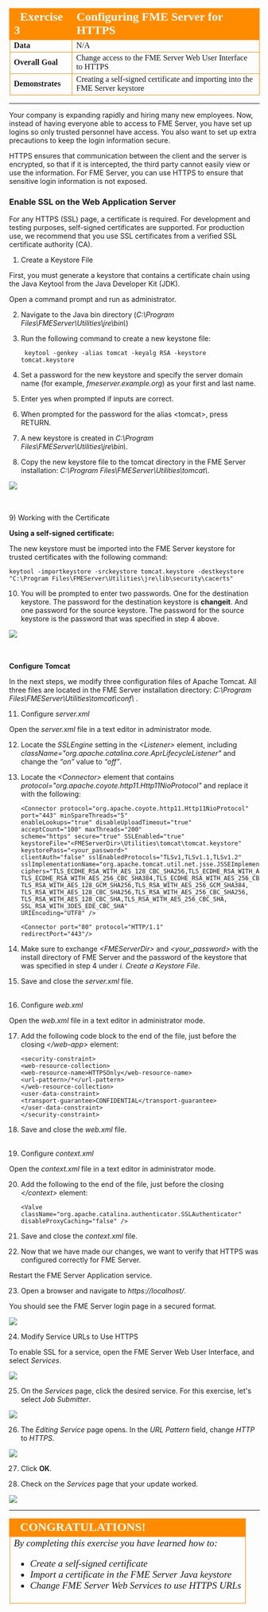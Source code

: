 <!--Exercise Section-->

<table style="border-spacing: 0px;border-collapse: collapse;font-family:serif">
<tr>
<td width=25% style="vertical-align:middle;background-color:darkorange;border: 2px solid darkorange">
<i class="fa fa-cogs fa-lg fa-pull-left fa-fw" style="color:white;padding-right: 12px;vertical-align:text-top"></i>
<span style="color:white;font-size:x-large;font-weight: bold">Exercise 3</span>
</td>
<td style="border: 2px solid darkorange;background-color:darkorange;color:white">
<span style="color:white;font-size:x-large;font-weight: bold">Configuring FME Server for HTTPS</span>
</td>
</tr>

<tr>
<td style="border: 1px solid darkorange; font-weight: bold">Data</td>
<td style="border: 1px solid darkorange">N/A</td>
</tr>

<tr>
<td style="border: 1px solid darkorange; font-weight: bold">Overall Goal</td>
<td style="border: 1px solid darkorange">Change access to the FME Server Web User Interface to HTTPS</td>
</tr>

<tr>
<td style="border: 1px solid darkorange; font-weight: bold">Demonstrates</td>
<td style="border: 1px solid darkorange">Creating a self-signed certificate and importing into the FME Server keystore</td>
</tr>

</table>

---

Your company is expanding rapidly and hiring many new employees. Now, instead of having everyone able to access to FME Server, you have set up logins so only trusted personnel have access. You also want to set up extra precautions to keep the login information secure.

HTTPS ensures that communication between the client and the server is encrypted, so that if it is intercepted, the third party cannot easily view or use the information. For FME Server, you can use HTTPS to ensure that sensitive login information is not exposed.


### Enable SSL on the Web Application Server ###

For any HTTPS (SSL) page, a certificate is required. For development and testing purposes, self-signed certificates are supported. For production use, we recommend that you use SSL certificates from a verified SSL certificate authority (CA).

1) Create a Keystore File 

First, you must generate a keystore that contains a certificate chain using the Java Keytool from the Java Developer Kit (JDK).

Open a command prompt and run as administrator.

2) Navigate to the Java bin directory (*C:\Program Files\FMEServer\Utilities\jre\bin\\*)

3) Run the following command to create a new keystone file:

		keytool -genkey -alias tomcat -keyalg RSA -keystore tomcat.keystore
 
4) Set a password for the new keystore and specify the server domain name (for example, *fmeserver.example.org*) as your first and last name.

5) Enter yes when prompted if inputs are correct.

6) When prompted for the password for the alias &lt;tomcat&gt;, press RETURN.

7) A new keystore is created in *C:\Program Files\FMEServer\Utilities\jre\bin\\*.

8) Copy the new keystore file to the tomcat directory in the FME Server installation: *C:\Program Files\FMEServer\Utilities\tomcat\\*.

![](./Images/3.404.ConfigureForHTTPS_createKeytool.png)

<br><br>
9) Working with the Certificate 

**Using a self-signed certificate:**

The new keystore must be imported into the FME Server keystore for trusted certificates with the following command:

	keytool -importkeystore -srckeystore tomcat.keystore -destkeystore "C:\Program Files\FMEServer\Utilities\jre\lib\security\cacerts"

10) You will be prompted to enter two passwords. One for the destination keystore. The password for the destination keystore is **changeit**. And one password for the source keystore. The password for the source keystore is the password that was specified in step 4 above.

![](./Images/3.405.ConfigureForHTTPS_selfSignedCertificate.png)

<br><br>
**Configure Tomcat** 

In the next steps, we modify three configuration files of Apache Tomcat. All three files are located in the FME Server installation directory: *C:\Program Files\FMEServer\Utilities\tomcat\conf\\* .

11) Configure *server.xml*

Open the *server.xml* file in a text editor in administrator mode.

12) Locate the *SSLEngine* setting in the *&lt;Listener&gt;* element, including *className="org.apache.catalina.core.AprLifecycleListener"* and change the *“on”* value to *“off”*.

13) Locate the *&lt;Connector&gt;* element that contains *protocol="org.apache.coyote.http11.Http11NioProtocol"* and replace it with the following:

		<Connector protocol="org.apache.coyote.http11.Http11NioProtocol"
		port="443" minSpareThreads="5"
		enableLookups="true" disableUploadTimeout="true"
		acceptCount="100" maxThreads="200"
		scheme="https" secure="true" SSLEnabled="true"
		keystoreFile="<FMEServerDir>\Utilities\tomcat\tomcat.keystore"
		keystorePass="<your_password>"
		clientAuth="false" sslEnabledProtocols="TLSv1,TLSv1.1,TLSv1.2"
		sslImplementationName="org.apache.tomcat.util.net.jsse.JSSEImplementation"
		ciphers="TLS_ECDHE_RSA_WITH_AES_128_CBC_SHA256,TLS_ECDHE_RSA_WITH_AES_128_CBC_SHA,
		TLS_ECDHE_RSA_WITH_AES_256_CBC_SHA384,TLS_ECDHE_RSA_WITH_AES_256_CBC_SHA,
		TLS_RSA_WITH_AES_128_GCM_SHA256,TLS_RSA_WITH_AES_256_GCM_SHA384,
		TLS_RSA_WITH_AES_128_CBC_SHA256,TLS_RSA_WITH_AES_256_CBC_SHA256,
		TLS_RSA_WITH_AES_128_CBC_SHA,TLS_RSA_WITH_AES_256_CBC_SHA,
		SSL_RSA_WITH_3DES_EDE_CBC_SHA"
		URIEncoding="UTF8" />
 
		<Connector port="80" protocol="HTTP/1.1"
		redirectPort="443"/>
		
14) Make sure to exchange *&lt;FMEServerDir&gt;* and *&lt;your_password&gt;* with the install directory of FME Server and the password of the keystore that was specified in step 4 under *i. Create a Keystore File*.

15) Save and close the *server.xml* file.
<br><br>

16) Configure *web.xml*

Open the *web.xml* file in a text editor in administrator mode.

17) Add the following code block to the end of the file, just before the closing *&lt;/web-app&gt;* element:

		<security-constraint>
		<web-resource-collection>
		<web-resource-name>HTTPSOnly</web-resource-name>
		<url-pattern>/*</url-pattern>
		</web-resource-collection>
		<user-data-constraint>
		<transport-guarantee>CONFIDENTIAL</transport-guarantee>
		</user-data-constraint>
		</security-constraint>

18) Save and close the *web.xml* file.
<br><br>

19) Configure *context.xml*

Open the *context.xml* file in a text editor in administrator mode.

20) Add the following to the end of the file, just before the closing *&lt;/context&gt;* element:

		<Valve className="org.apache.catalina.authenticator.SSLAuthenticator"
		disableProxyCaching="false" />

21) Save and close the *context.xml* file.

22) Now that we have made our changes, we want to verify that HTTPS was configured correctly for FME Server.

Restart the FME Server Application service.

23) Open a browser and navigate to *https://localhost/*. 

You should see the FME Server login page in a secured format.

![](./Images/3.406.verifyConfiguration.png)

24) Modify Service URLs to Use HTTPS 

To enable SSL for a service, open the FME Server Web User Interface, and select *Services*. 

![](./Images/3.407.ServicesButton.png)

25) On the *Services* page, click the desired service. For this exercise, let's select *Job Submitter*.

![](./Images/3.408.selectService.png)

26) The *Editing Service* page opens. In the *URL Pattern* field, change *HTTP* to *HTTPS*.

![](./Images/3.409.httpTOhttps.png)

27) Click **OK**.

28) Check on the *Services* page that your update worked.

![](./Images/3.410.checkItWorked.png)

---

<!--Exercise Congratulations Section--> 

<table style="border-spacing: 0px">
<tr>
<td style="vertical-align:middle;background-color:darkorange;border: 2px solid darkorange">
<i class="fa fa-thumbs-o-up fa-lg fa-pull-left fa-fw" style="color:white;padding-right: 12px;vertical-align:text-top"></i>
<span style="color:white;font-size:x-large;font-weight: bold;font-family:serif">CONGRATULATIONS!</span>
</td>
</tr>

<tr>
<td style="border: 1px solid darkorange">
<span style="font-family:serif; font-style:italic; font-size:larger">
By completing this exercise you have learned how to:
<br>
<ul><li>Create a self-signed certificate</li>
<li>Import a certificate in the FME Server Java keystore</li>
<li>Change FME Server Web Services to use HTTPS URLs</li></ul>
</span>
</td>
</tr>
</table>

